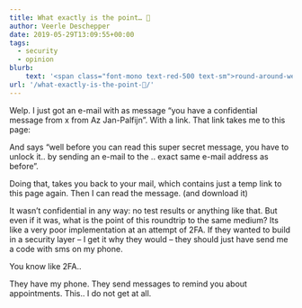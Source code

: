 ```yaml
---
title: What exactly is the point… 🤨
author: Veerle Deschepper
date: 2019-05-29T13:09:55+00:00
tags:
  - security
  - opinion
blurb:
    text: '<span class="font-mono text-red-500 text-sm">round-around-we-go-and-back-again</span> ~ When security gets in the way of efficient communication.'
url: '/what-exactly-is-the-point-🤨/'
---
```

Welp. I just got an e-mail with as message &#8220;you have a confidential message from x from Az Jan-Palfijn&#8221;. With a link. That link takes me to this page:

 <nuxt-image src="/img/screenshot-to-much-security.png" width="655" height="284"></nuxt-image>

And says &#8220;well before you can read this super secret message, you have to unlock it.. by sending an e-mail to the .. exact same e-mail address as before&#8221;.

Doing that, takes you back to your mail, which contains just a temp link to this page again. Then I can read the message. (and download it)

It wasn&#8217;t confidential in any way: no test results or anything like that. But even if it was, what is the point of this roundtrip to the same medium? Its like a very poor implementation at an attempt of 2FA. If they wanted to build in a security layer &#8211; I get it why they would &#8211; they should just have send me a code with sms on my phone.

You know like 2FA..

They have my phone. They send messages to remind you about appointments. This.. I do not get at all.

&nbsp;
